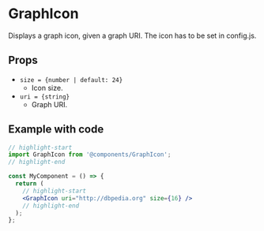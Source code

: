 # GraphIcon

Displays a graph icon, given a graph URI. The icon has to be set in config.js.

## Props

* `size = {number | default: 24}`
  * Icon size.
* `uri = {string}`
  * Graph URI.

## Example with code

```jsx
// highlight-start
import GraphIcon from '@components/GraphIcon';
// highlight-end

const MyComponent = () => {
  return (
    // highlight-start
    <GraphIcon uri="http://dbpedia.org" size={16} />
    // highlight-end
  );
};
```
